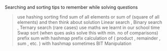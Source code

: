 Searching and sorting tips to remember while solving questions

> use hashing
> sorting 
> find sum of all elements or sum of (square of all elements) and then think about solution
> Linear search , Binary search , Ternary search (rare cases)
> use maths we learnt in our school time
> Swap sort (when ques asks solve this with min. no of comparisons)
> prefix sum with hashmap
> prefix calculation of ( product , remainder , sum , etc. ) with hashmap
> sometimes BIT Manipulation



